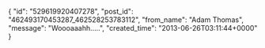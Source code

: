  {
   "id": "529619920407278",
   "post_id": "462493170453287_462528253783112",
   "from_name": "Adam Thomas",
   "message": "Woooaaahh.....",
   "created_time": "2013-06-26T03:11:44+0000"
 }
